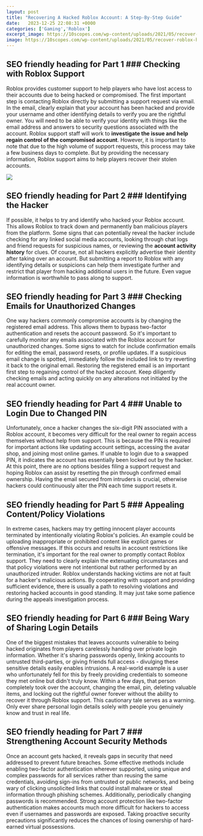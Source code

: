 ```yaml
---
layout: post
title: "Recovering A Hacked Roblox Account: A Step-By-Step Guide"
date:   2023-12-25 22:08:31 +0000
categories: ['Gaming','Roblox']
excerpt_image: https://10scopes.com/wp-content/uploads/2021/05/recover-roblox-hacked-account-1024x576.jpg
image: https://10scopes.com/wp-content/uploads/2021/05/recover-roblox-hacked-account-1024x576.jpg
---
```


## SEO friendly heading for Part 1 ### Checking with Roblox Support
Roblox provides customer support to help players who have lost access to their accounts due to being hacked or compromised. The first important step is contacting Roblox directly by submitting a support request via email. In the email, clearly explain that your account has been hacked and provide your username and other identifying details to verify you are the rightful owner. You will need to be able to verify your identity with things like the email address and answers to security questions associated with the account. Roblox support staff will work to **investigate the issue and help regain control of the compromised account**. However, it is important to note that due to the high volume of support requests, this process may take a few business days to complete. But by providing the necessary information, Roblox support aims to help players recover their stolen accounts.

![](https://10scopes.com/wp-content/uploads/2021/05/recover-roblox-hacked-account-1024x576.jpg)
## SEO friendly heading for Part 2 ### Identifying the Hacker  
If possible, it helps to try and identify who hacked your Roblox account. This allows Roblox to track down and permanently ban malicious players from the platform. Some signs that can potentially reveal the hacker include checking for any linked social media accounts, looking through chat logs and friend requests for suspicious names, or reviewing the **account activity history** for clues. Of course, not all hackers explicitly advertise their identity after taking over an account. But submitting a report to Roblox with any identifying details or suspicions can help them investigate further and restrict that player from hacking additional users in the future. Even vague information is worthwhile to pass along to support.
## SEO friendly heading for Part 3 ### Checking Emails for Unauthorized Changes
One way hackers commonly compromise accounts is by changing the registered email address. This allows them to bypass two-factor authentication and resets the account password. So it's important to carefully monitor any emails associated with the Roblox account for unauthorized changes. Some signs to watch for include confirmation emails for editing the email, password resets, or profile updates. If a suspicious email change is spotted, immediately follow the included link to try reverting it back to the original email. Restoring the registered email is an important first step to regaining control of the hacked account. Keep diligently checking emails and acting quickly on any alterations not initiated by the real account owner.
## SEO friendly heading for Part 4 ### Unable to Login Due to Changed PIN 
Unfortunately, once a hacker changes the six-digit PIN associated with a Roblox account, it becomes very difficult for the real owner to regain access themselves without help from support. This is because the PIN is required for important actions like updating account settings, accessing the avatar shop, and joining most online games. If unable to login due to a swapped PIN, it indicates the account has essentially been locked out by the hacker. At this point, there are no options besides filing a support request and hoping Roblox can assist by resetting the pin through confirmed email ownership. Having the email secured from intruders is crucial, otherwise hackers could continuously alter the PIN each time support resets it.
## SEO friendly heading for Part 5 ### Appealing Content/Policy Violations
In extreme cases, hackers may try getting innocent player accounts terminated by intentionally violating Roblox's policies. An example could be uploading inappropriate or prohibited content like explicit games or offensive messages. If this occurs and results in account restrictions like termination, it's important for the real owner to promptly contact Roblox support. They need to clearly explain the extenuating circumstances and that policy violations were not intentional but rather performed by an unauthorized intruder. Roblox understands hacking victims are not at fault for a hacker's malicious actions. By cooperating with support and providing sufficient evidence, there is usually a path to resolving violations and restoring hacked accounts in good standing. It may just take some patience during the appeals investigation process.
## SEO friendly heading for Part 6 ### Being Wary of Sharing Login Details
One of the biggest mistakes that leaves accounts vulnerable to being hacked originates from players carelessly handing over private login information. Whether it's sharing passwords openly, linking accounts to untrusted third-parties, or giving friends full access - divulging these sensitive details easily enables intrusions. A real-world example is a user who unfortunately fell for this by freely providing credentials to someone they met online but didn't truly know. Within a few days, that person completely took over the account, changing the email, pin, deleting valuable items, and locking out the rightful owner forever without the ability to recover it through Roblox support. This cautionary tale serves as a warning. Only ever share personal login details solely with people you genuinely know and trust in real life.
## SEO friendly heading for Part 7 ### Strengthening Account Security Methods
Once an account gets hacked, it reveals gaps in security that need addressed to prevent future breaches. Some effective methods include enabling two-factor authentication wherever supported, using unique and complex passwords for all services rather than reusing the same credentials, avoiding sign-ins from untrusted or public networks, and being wary of clicking unsolicited links that could install malware or steal information through phishing schemes. Additionally, periodically changing passwords is recommended. Strong account protection like two-factor authentication makes accounts much more difficult for hackers to access even if usernames and passwords are exposed. Taking proactive security precautions significantly reduces the chances of losing ownership of hard-earned virtual possessions.